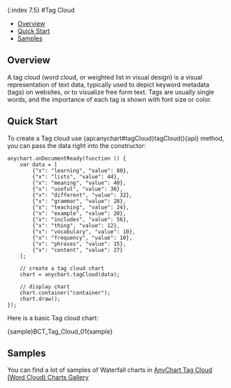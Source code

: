 {:index 7.5}
#Tag Cloud

* [Overview](#overview)
* [Quick Start](#quick_start)
* [Samples](#samples)

## Overview

A tag cloud (word cloud, or weighted list in visual design) is a visual representation of text data, typically used to depict keyword metadata (tags) on websites, or to visualize free form text. Tags are usually single words, and the importance of each tag is shown with font size or color.

## Quick Start

To create a Tag cloud use {api:anychart#tagCloud}tagCloud(){api} method, you can pass the data right into the constructor:

```
anychart.onDocumentReady(function () {
    var data = [
        {"x": "learning", "value": 80},
        {"x": "lists", "value": 44},
        {"x": "meaning", "value": 40},
        {"x": "useful", "value": 36},
        {"x": "different", "value": 32},
        {"x": "grammar", "value": 28},
        {"x": "teaching", "value": 24},
        {"x": "example", "value": 20},
        {"x": "includes", "value": 56},
        {"x": "thing", "value": 12},
        {"x": "vocabulary", "value": 10},
        {"x": "frequency", "value": 10},
        {"x": "phrases", "value": 15},
        {"x": "content", "value": 27}
    ];

    // create a tag cloud chart
    chart = anychart.tagCloud(data);

    // display chart
    chart.container("container");
    chart.draw();
});
```

Here is a basic Tag cloud chart:

{sample}BCT\_Tag\_Cloud\_01{sample}

## Samples

You can find a lot of samples of Waterfall charts in [AnyChart Tag Cloud (Word Cloud) Charts Gallery](https://www.anychart.com/products/anychart/gallery/Tag_Cloud/)
